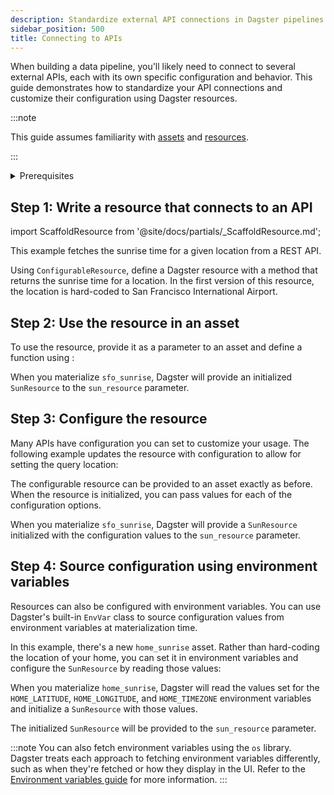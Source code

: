 ```yaml
---
description: Standardize external API connections in Dagster pipelines using resources, enabling configuration in code or with environment variables.
sidebar_position: 500
title: Connecting to APIs
---
```


When building a data pipeline, you'll likely need to connect to several external APIs, each with its own specific configuration and behavior. This guide demonstrates how to standardize your API connections and customize their configuration using Dagster resources.

:::note

This guide assumes familiarity with [assets](/guides/build/assets) and [resources](/guides/build/external-resources).

:::

<details>
  <summary>Prerequisites</summary>

To run the example code in this article, you'll need:

- Install the necessary Python libraries:

<Tabs groupId="package-manager">
   <TabItem value="uv" label="uv">
      Install the required dependencies:

         ```shell
         uv add requests
         ```

   </TabItem>

   <TabItem value="pip" label="pip">
      Install the required dependencies:

         ```shell
         pip install requests
         ```

   </TabItem>
</Tabs>

</details>

## Step 1: Write a resource that connects to an API

import ScaffoldResource from '@site/docs/partials/\_ScaffoldResource.md';

<ScaffoldResource />

This example fetches the sunrise time for a given location from a REST API.

Using `ConfigurableResource`, define a Dagster resource with a method that returns the sunrise time for a location. In the first version of this resource, the location is hard-coded to San Francisco International Airport.

<CodeExample path="docs_snippets/docs_snippets/guides/external-systems/apis/minimal_resource.py" language="python" title="src/<project_name>/defs/assets.py" />

## Step 2: Use the resource in an asset

To use the resource, provide it as a parameter to an asset and define a function using <PyObject section="definitions" module="dagster" object="Definitions" decorator />:

<CodeExample path="docs_snippets/docs_snippets/guides/external-systems/apis/use_minimal_resource_in_asset.py" language="python" startAfter="start_use_minimal_resource_in_asset" endBefore="end_use_minimal_resource_in_asset" title="src/<project_name>/defs/assets.py" />

<CodeExample path="docs_snippets/docs_snippets/guides/external-systems/apis/use_minimal_resource_in_asset.py" language="python" startAfter="start_use_minimal_resource_in_asset_defs" endBefore="end_use_minimal_resource_in_asset_defs" title="src/<project_name>/defs/resources.py" />

When you materialize `sfo_sunrise`, Dagster will provide an initialized `SunResource` to the `sun_resource` parameter.

## Step 3: Configure the resource

Many APIs have configuration you can set to customize your usage. The following example updates the resource with configuration to allow for setting the query location:

<CodeExample path="docs_snippets/docs_snippets/guides/external-systems/apis/use_configurable_resource_in_asset.py" language="python" startAfter="start_use_configurable_resource_in_asset" endBefore="end_use_configurable_resource_in_asset" title="src/<project_name>/defs/assets.py" />

<CodeExample path="docs_snippets/docs_snippets/guides/external-systems/apis/use_configurable_resource_in_asset.py" language="python" startAfter="start_use_configurable_resource_in_asset_defs" endBefore="end_use_configurable_resource_in_asset_defs" title="src/<project_name>/defs/resources.py" />

The configurable resource can be provided to an asset exactly as before. When the resource is initialized, you can pass values for each of the configuration options.

When you materialize `sfo_sunrise`, Dagster will provide a `SunResource` initialized with the configuration values to the `sun_resource` parameter.

## Step 4: Source configuration using environment variables

Resources can also be configured with environment variables. You can use Dagster's built-in `EnvVar` class to source configuration values from environment variables at materialization time.

In this example, there's a new `home_sunrise` asset. Rather than hard-coding the location of your home, you can set it in environment variables and configure the `SunResource` by reading those values:

<CodeExample path="docs_snippets/docs_snippets/guides/external-systems/apis/env_var_configuration.py" language="python" startAfter="start_env_var_configuration" endBefore="end_env_var_configuration" title="src/<project_name>/defs/assets.py" />

<CodeExample path="docs_snippets/docs_snippets/guides/external-systems/apis/env_var_configuration.py" language="python" startAfter="start_env_var_configuration_defs" endBefore="end_env_var_configuration_defs" title="src/<project_name>/defs/resources.py" />

When you materialize `home_sunrise`, Dagster will read the values set for the `HOME_LATITUDE`, `HOME_LONGITUDE`, and `HOME_TIMEZONE` environment variables and initialize a `SunResource` with those values.

The initialized `SunResource` will be provided to the `sun_resource` parameter.

:::note
You can also fetch environment variables using the `os` library. Dagster treats each approach to fetching environment variables differently, such as when they're fetched or how they display in the UI. Refer to the [Environment variables guide](/guides/operate/configuration/using-environment-variables-and-secrets) for more information.
:::


